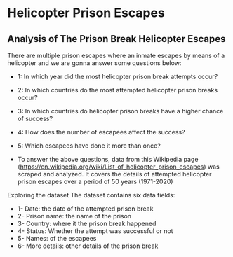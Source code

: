 # Helicopter Prison Escapes
## Analysis of The Prison Break Helicopter Escapes

There are multiple prison escapes where an inmate escapes by means of a helicopter and we are gonna answer some questions below:
+ 1: In which year did the most helicopter prison break attempts occur?
+ 2: In which countries do the most attempted helicopter prison breaks occur?
+ 3: In which countries do helicopter prison breaks have a higher chance of success?
+ 4: How does the number of escapees affect the success?
+ 5: Which escapees have done it more than once?

+ To answer the above questions, data from this Wikipedia page (https://en.wikipedia.org/wiki/List_of_helicopter_prison_escapes) was scraped and analyzed. It covers the details of attempted helicopter prison escapes over a period of 50 years (1971-2020)

Exploring the dataset The dataset contains six data fields:
+ 1- Date: the date of the attempted prison break
+ 2- Prison name: the name of the prison
+ 3- Country: where it the prison break happened
+ 4- Status: Whether the attempt was successful or not
+ 5- Names: of the escapees
+ 6- More details: other details of the prison break
